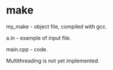 make
========

my_make - object file, compiled with gcc.

a.in - example of input file.

main.cpp - code.


Multithreading is not yet implemented.